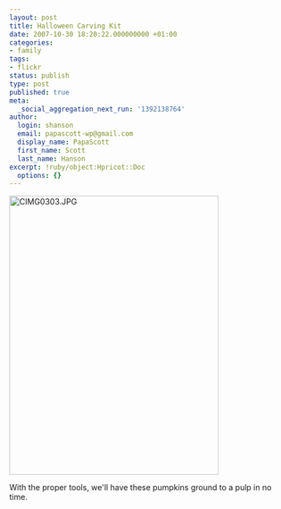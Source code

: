 ```yaml
---
layout: post
title: Halloween Carving Kit
date: 2007-10-30 18:20:22.000000000 +01:00
categories:
- family
tags:
- flickr
status: publish
type: post
published: true
meta:
  _social_aggregation_next_run: '1392138764'
author:
  login: shanson
  email: papascott-wp@gmail.com
  display_name: PapaScott
  first_name: Scott
  last_name: Hanson
excerpt: !ruby/object:Hpricot::Doc
  options: {}
---
```

<p><a href="http://www.flickr.com/photos/51035717986@N01/1804882782" title="View 'CIMG0303.JPG' on Flickr.com"><img src="3.static.flickr.com/2285/1804882782_f985eeb9be.jpg" alt="CIMG0303.JPG" border="0" width="375" height="500" /></a></p>
<p>With the proper tools, we'll have these pumpkins ground to a pulp in no time.</p>
